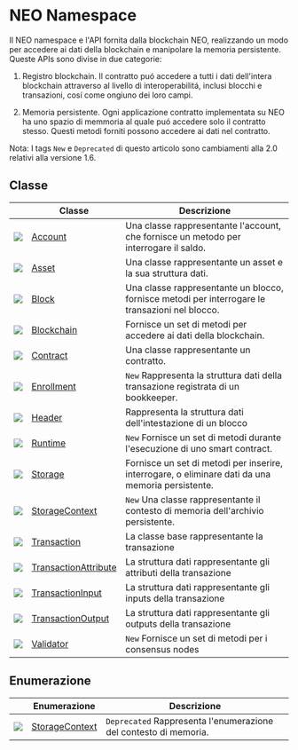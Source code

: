# NEO Namespace

Il NEO namespace e l'API fornita dalla blockchain NEO, realizzando un modo per accedere ai dati della blockchain e manipolare la memoria persistente. Queste APIs sono divise in due categorie:

1. Registro blockchain. Il contratto puó accedere a tutti i dati dell'intera blockchain attraverso al livello di interoperabilitá, inclusi blocchi e transazioni, cosí come ongiuno dei loro campi.

2. Memoria persistente. Ogni applicazione contratto implementata su NEO ha uno spazio di memmoria al quale puó accedere solo il contratto stesso. Questi metodi forniti possono accedere ai dati nel contratto.

Nota: I tags `New` e `Deprecated` di questo articolo sono cambiamenti alla 2.0 relativi alla versione 1.6.

## Classe

| | Classe | Descrizione |
| ---------------------------------------- | ---------------------------------------- | ---------------------- |
| ![](https://i-msdn.sec.s-msft.com/dynimg/IC29808.jpeg) | [Account](neo/Account.md)          | Una classe rappresentante l'account, che fornisce un metodo per interrogare il saldo.      |
| ![](https://i-msdn.sec.s-msft.com/dynimg/IC29808.jpeg) | [Asset](neo/Asset.md)              | Una classe rappresentante un asset e la sua struttura dati.         |
| ![](https://i-msdn.sec.s-msft.com/dynimg/IC29808.jpeg) | [Block](neo/Block.md)              | Una classe rappresentante un blocco, fornisce metodi per interrogare le transazioni nel blocco.  |
| ![](https://i-msdn.sec.s-msft.com/dynimg/IC29808.jpeg) | [Blockchain](neo/Blockchain.md)    | Fornisce un set di metodi per accedere ai dati della blockchain.    |
| ![](https://i-msdn.sec.s-msft.com/dynimg/IC29808.jpeg) | [Contract](neo/Contract.md)        | Una classe rappresentante un contratto.                |
| ![](https://i-msdn.sec.s-msft.com/dynimg/IC29808.jpeg) | [Enrollment](neo/Enrollment.md)    | `New` Rappresenta la struttura dati della transazione registrata di  un bookkeeper. |
| ![](https://i-msdn.sec.s-msft.com/dynimg/IC29808.jpeg) | [Header](neo/Header.md)            | Rappresenta la struttura dati dell'intestazione di un blocco           |
| ![](https://i-msdn.sec.s-msft.com/dynimg/IC29808.jpeg) | [Runtime](neo/Runtime.md)          | `New` Fornisce un set di metodi durante l'esecuzione di uno smart contract.   |
| ![](https://i-msdn.sec.s-msft.com/dynimg/IC29808.jpeg) | [Storage](neo/Storage.md)          | Fornisce un set di metodi per inserire, interrogare, o eliminare dati da una memoria persistente.   |
| ![](https://i-msdn.sec.s-msft.com/dynimg/IC29808.jpeg) | [StorageContext](neo/StorageContext.md) | `New` Una classe rappresentante il contesto di memoria dell'archivio persistente. |
| ![](https://i-msdn.sec.s-msft.com/dynimg/IC29808.jpeg) | [Transaction](neo/Transaction.md)  |  La classe base rappresentante la transazione            |
| ![](https://i-msdn.sec.s-msft.com/dynimg/IC29808.jpeg) | [TransactionAttribute](neo/TransactionAttribute.md) | La struttura dati rappresentante gli attributi della transazione          |
| ![](https://i-msdn.sec.s-msft.com/dynimg/IC29808.jpeg) | [TransactionInput](neo/TransactionInput.md) | La struttura dati rappresentante gli inputs della transazione        |
| ![](https://i-msdn.sec.s-msft.com/dynimg/IC29808.jpeg) | [TransactionOutput](neo/TransactionOutput.md) | La struttura dati rappresentante gli outputs della transazione         |
| ![](https://i-msdn.sec.s-msft.com/dynimg/IC29808.jpeg) | [Validator](neo/Validator.md)      | `New` Fornisce un set di metodi per i consensus nodes      |

## Enumerazione

|  | Enumerazione | Descrizione |
| ---------------------------------------- | ---------------------------------------- | ----------------------- |
| ![](https://i-msdn.sec.s-msft.com/dynimg/IC134134.jpeg) | [StorageContext](neo/StorageContext2.md) | `Deprecated`  Rappresenta l'enumerazione del contesto di memoria. |
